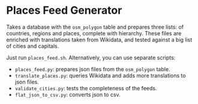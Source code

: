 # Places Feed Generator

Takes a database with the `osm_polygon` table and prepares three lists:
of countries, regions and places, complete with hierarchy. These files
are enriched with translations taken from Wikidata, and tested against
a big list of cities and capitals.

Just run `places_feed.sh`. Alternatively, you can use separate scripts:

* `places_feed.py`: prepares json files from the `osm_polygon` table.
* `translate_places.py`: queries Wikidata and adds more translations to json files.
* `validate_cities.py`: tests the completeness of the feeds.
* `flat_json_to_csv.py`: converts json to csv.
